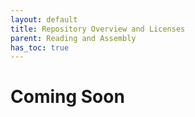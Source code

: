 ```yaml
---
layout: default
title: Repository Overview and Licenses
parent: Reading and Assembly
has_toc: true
---
```


# Coming Soon